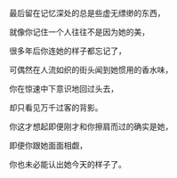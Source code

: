 
最后留在记忆深处的总是些虚无缥缈的东西，

就像你记住一个人往往不是因为她的美，

很多年后你连她的样子都忘记了，

可偶然在人流如织的街头闻到她惯用的香水味，

你在惊速中下意识地回过头去，

却只看见万千过客的背影。

你这才想起即便刚才和你擦肩而过的确实是她，

即便你跟她面面相觑，

你也未必能认出她今天的样子了。

